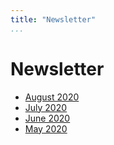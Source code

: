 ```yaml
---
title: "Newsletter"
...
```


# Newsletter
- [August 2020](newsletter/2020-08.html)
- [July 2020](newsletter/2020-07.html)
- [June 2020](newsletter/2020-06.html)
- [May 2020](newsletter/2020-05.html)
